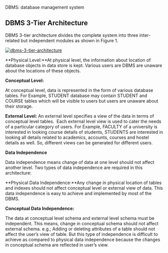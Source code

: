 DBMS: database management system

## DBMS 3-Tier Architecture

DBMS 3-tier architecture divides the complete system into three inter-related but independent modules as shown in Figure 1.

[![](https://cdncontribute.geeksforgeeks.org/wp-content/uploads/dbms-3tier.jpg "dbms-3-tier-architecture")](https://cdncontribute.geeksforgeeks.org/wp-content/uploads/dbms-3tier.jpg)

**Physical Level:**At physical level, the information about location of database objects in data store is kept. Various users are DBMS are unaware about the locations of these objects.

  
**Conceptual Level:**

At conceptual level, data is represented in the form of various database tables. For Example, STUDENT database may contain STUDENT and COURSE tables which will be visible to users but users are unaware about their storage.



**External Level:** An external level specifies a view of the data in terms of conceptual level tables.  Each external level view is used to cater the needs of a particular category of users. For Example, FACULTY of a university is interested in looking course details of students, STUDENTS are interested in looking all details related to academics, accounts, courses and hostel details as well. So, different views can be generated for different users.

  
**Data Independence**

Data independence means change of data at one level should not affect another level. Two types of data independence are required in this architecture:

**Physical Data Independence:**Any change in physical location of tables and indexes should not affect conceptual level or external view of data. This data independence is easy to achieve and implemented by most of the DBMS.

**Conceptual Data Independence:**

The data at conceptual level schema and external level schema must be independent. This means, change in conceptual schema should not affect external schema. e.g.; Adding or deleting attributes of a table should not affect the user’s view of table. But this type of independence is difficult to achieve as compared to physical data independence because the changes in conceptual schema are reflected in user’s view.

